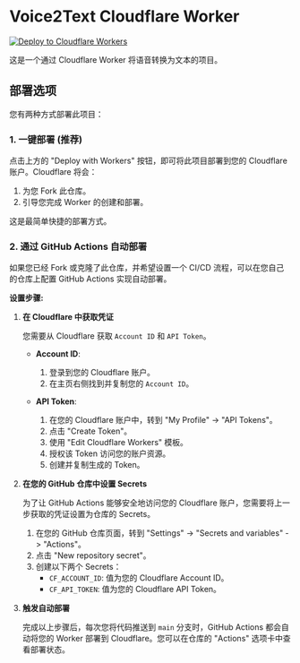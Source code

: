 # Voice2Text Cloudflare Worker

[![Deploy to Cloudflare Workers](https://deploy.workers.cloudflare.com/button)](https://deploy.workers.cloudflare.com/deploy?repo=https://github.com/jjbb013/voice2text)

这是一个通过 Cloudflare Worker 将语音转换为文本的项目。

## 部署选项

您有两种方式部署此项目：

### 1. 一键部署 (推荐)

点击上方的 "Deploy with Workers" 按钮，即可将此项目部署到您的 Cloudflare 账户。Cloudflare 将会：

1.  为您 Fork 此仓库。
2.  引导您完成 Worker 的创建和部署。

这是最简单快捷的部署方式。

### 2. 通过 GitHub Actions 自动部署

如果您已经 Fork 或克隆了此仓库，并希望设置一个 CI/CD 流程，可以在您自己的仓库上配置 GitHub Actions 实现自动部署。

**设置步骤:**

1.  **在 Cloudflare 中获取凭证**

    您需要从 Cloudflare 获取 `Account ID` 和 `API Token`。

    -   **Account ID**:
        1.  登录到您的 Cloudflare 账户。
        2.  在主页右侧找到并复制您的 `Account ID`。

    -   **API Token**:
        1.  在您的 Cloudflare 账户中，转到 "My Profile" -> "API Tokens"。
        2.  点击 "Create Token"。
        3.  使用 "Edit Cloudflare Workers" 模板。
        4.  授权该 Token 访问您的账户资源。
        5.  创建并复制生成的 Token。

2.  **在您的 GitHub 仓库中设置 Secrets**

    为了让 GitHub Actions 能够安全地访问您的 Cloudflare 账户，您需要将上一步获取的凭证设置为仓库的 Secrets。

    1.  在您的 GitHub 仓库页面，转到 "Settings" -> "Secrets and variables" -> "Actions"。
    2.  点击 "New repository secret"。
    3.  创建以下两个 Secrets：
        -   `CF_ACCOUNT_ID`: 值为您的 Cloudflare Account ID。
        -   `CF_API_TOKEN`: 值为您的 Cloudflare API Token。

3.  **触发自动部署**

    完成以上步骤后，每次您将代码推送到 `main` 分支时，GitHub Actions 都会自动将您的 Worker 部署到 Cloudflare。您可以在仓库的 "Actions" 选项卡中查看部署状态。
